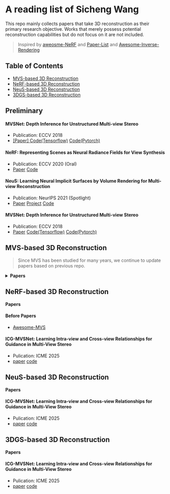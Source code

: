 # A reading list of Sicheng Wang

This repo mainly collects papers that take 3D reconstruction as their primary research objective. Works that merely possess potential reconstruction capabilities but do not focus on it are not included.

> Inspired by [aweosme-NeRF](https://github.com/awesome-NeRF/awesome-NeRF) and [Paper-List](https://github.com/YanjieZe/Paper-List?tab=readme-ov-file) and [Awesome-Inverse-Rendering
](https://github.com/ingra14m/Awesome-Inverse-Rendering?tab=readme-ov-file#nerf-based-inverse-rendering)


## Table of Contents
- [MVS-based 3D Reconstruction](#mvs-based-3d-reconstruction)
- [NeRF-based 3D Reconstruction](#nerf-based-3d-reconstruction)
- [NeuS-based 3D Reconstruction](#neus-based-3d-reconstruction)
- [3DGS-based 3D Reconstruction](#3dgs-based-3d-reconstruction)


## Preliminary

#### MVSNet: Depth Inference for Unstructured Multi-view Stereo
- Publication: ECCV 2018
- [ [Paper] ]() [Code(Tensorflow)]() [Code(Pytorch)]()

#### NeRF: Representing Scenes as Neural Radiance Fields for View Synthesis
- Publication: ECCV 2020 (Oral)
- [Paper](https://arxiv.org/pdf/2003.08934) [Code](https://github.com/bmild/nerf)

#### NeuS: Learning Neural Implicit Surfaces by Volume Rendering for Multi-view Reconstruction
- Publication: NeurIPS 2021 (Spotlight) 
- [Paper](https://arxiv.org/pdf/2106.10689) [Project](https://lingjie0206.github.io/papers/NeuS/) [Code](https://github.com/Totoro97/NeuS)

#### MVSNet: Depth Inference for Unstructured Multi-view Stereo
- Publication: ECCV 2018
- [Paper]() [Code(Tensorflow)]() [Code(Pytorch)]()
## MVS-based 3D Reconstruction
> Since MVS has been studied for many years, we continue to update papers based on previous repo.
<details>
<summary><b>Papers</b></summary>

#### Before Papers  
- [Awesome-MVS](https://github.com/walsvid/Awesome-MVS)

#### ICG-MVSNet: Learning Intra-view and Cross-view Relationships for Guidance in Multi-View Stereo
- Pulication: ICME 2025
- [paper](https://arxiv.org/pdf/2503.21525) [code](https://github.com/YuhsiHu/ICG-MVSNet)

</details>


## NeRF-based 3D Reconstruction

<summary><b>Papers</b></summary>

#### Before Papers  
- [Awesome-MVS](https://github.com/walsvid/Awesome-MVS)

#### ICG-MVSNet: Learning Intra-view and Cross-view Relationships for Guidance in Multi-View Stereo
- Pulication: ICME 2025
- [paper](https://arxiv.org/pdf/2503.21525) [code](https://github.com/YuhsiHu/ICG-MVSNet)

</details>

## NeuS-based 3D Reconstruction

<summary><b>Papers</b></summary>

#### ICG-MVSNet: Learning Intra-view and Cross-view Relationships for Guidance in Multi-View Stereo
- Pulication: ICME 2025
- [paper](https://arxiv.org/pdf/2503.21525) [code](https://github.com/YuhsiHu/ICG-MVSNet)

</details>

## 3DGS-based 3D Reconstruction

<summary><b>Papers</b></summary>

#### ICG-MVSNet: Learning Intra-view and Cross-view Relationships for Guidance in Multi-View Stereo
- Pulication: ICME 2025
- [paper](https://arxiv.org/pdf/2503.21525) [code](https://github.com/YuhsiHu/ICG-MVSNet)

</details>
